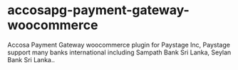 # accosapg-payment-gateway-woocommerce
Accosa Payment Gateway woocommerce plugin for Paystage Inc, Paystage support many banks international including Sampath Bank Sri Lanka,  Seylan Bank Sri Lanka..
